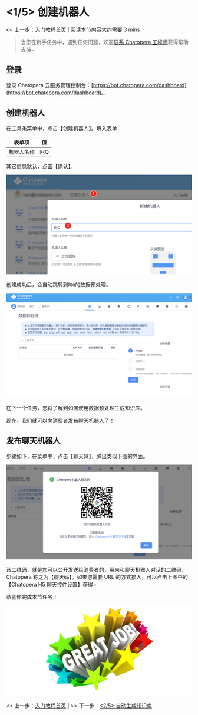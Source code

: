 <!-- markup:blank-line -->
# <1/5> 创建机器人

<< 上一步：[入门教程首页](/products/chatbot-platform/tutorials/index.html) | <i class="glyphicon glyphicon-time"></i>阅读本节内容大约需要 3 mins <!-- markup:skip-line -->

> 当您在新手任务中，遇到任何问题，欢迎[联系 Chatopera 工程师](https://dwz.chatopera.com/s99784)获得帮助支持~

## 登录

登录 Chatopera 云服务管理控制台：[https://bot.chatopera.com/dashboard](https://bot.chatopera.com/dashboard)。

## 创建机器人

在工具条菜单中，点击【创建机器人】。填入表单：

| 表单项 | 值 |
| --- | --- |
| 机器人名称 | 阿Q |
<!-- markup:table-caption 创建机器人表单 -->

其它信息默认，点击【确认】。

![](../../../images/assets/screenshot_20230503085347.png)

创建成功后，会自动跳转到`阿Q`的数据预处理。

![](../../../images/assets/screenshot_20240612094940.png)

在下一个任务，您将了解到如何使用数据预处理生成知识库。

现在，我们就可以向消费者发布聊天机器人了！

## 发布聊天机器人

步骤如下，在菜单中，点击【聊天码】，弹出类似下图的界面。

![](../../../images/assets/screenshot_20240612095312.png)

该二维码，就是您可以公开发送给消费者的，用来和聊天机器人对话的二维码，Chatopera 称之为【聊天码】。如果您需要 URL 的方式接入，可以点击上图中的【Chatopera H5 聊天控件设置】获得~

恭喜你完成本节任务！

![恭喜完成任务](../../../images/products/platform/congr-20210913-195053.png) <!-- markup:skip-line -->

<< 上一步：[入门教程首页](/products/chatbot-platform/tutorials/index.html) | >> 下一步：[<2/5> 自动生成知识库](/products/chatbot-platform/tutorials/2-answer-faq.html) <!-- markup:skip-line -->

